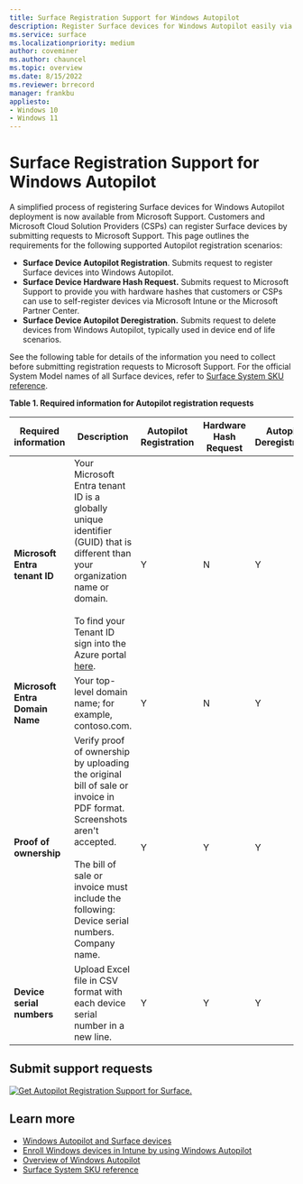 ```yaml
---
title: Surface Registration Support for Windows Autopilot
description: Register Surface devices for Windows Autopilot easily via Microsoft Support. Covers registration, hash requests, and deregistration
ms.service: surface
ms.localizationpriority: medium
author: coveminer
ms.author: chauncel
ms.topic: overview
ms.date: 8/15/2022
ms.reviewer: brrecord
manager: frankbu
appliesto:
- Windows 10
- Windows 11
---
```

# Surface Registration Support for Windows Autopilot

A simplified process of registering Surface devices for Windows Autopilot deployment is now available from Microsoft Support. Customers and Microsoft Cloud Solution Providers (CSPs) can register Surface devices by submitting requests to Microsoft Support. This page outlines the requirements for the following supported Autopilot registration scenarios:

- **Surface Device Autopilot Registration**. Submits request to register Surface devices into Windows Autopilot.
- **Surface Device Hardware Hash Request.** Submits request to Microsoft Support to provide you with hardware hashes that customers or CSPs can use to self-register devices via Microsoft Intune or the Microsoft Partner Center.
- **Surface Device Autopilot Deregistration.** Submits request to delete devices from Windows Autopilot, typically used in device end of life scenarios.

See the following table for details of the information you need to collect before submitting registration requests to Microsoft Support. For the official System Model names of all Surface devices, refer to [Surface System SKU reference](surface-system-sku-reference.md).

**Table 1. Required information for Autopilot registration requests**

| Required information                   | Description                                                                                                                                                                                                                                                                                    | Autopilot Registration | Hardware Hash Request | Autopilot<br>Deregistration |
| -------------------------------------- | ---------------------------------------------------------------------------------------------------------------------------------------------------------------------------------------------------------------------------------------------------------------------------------------------- | ---------------------- | --------------------- | --------------------------- |
| **Microsoft Entra tenant ID**   | Your Microsoft Entra tenant ID is a globally unique identifier (GUID) that is different than your organization name or domain.<br> <br>To find your Tenant ID sign into the Azure portal [here](https://portal.azure.com/#blade/Microsoft_AAD_IAM/ActiveDirectoryMenuBlade/Properties). | Y                      | N                     | Y                           |
| **Microsoft Entra Domain Name** | Your top-level domain name; for example, contoso.com.                                                                                                                                                                                                                                          | Y                      | N                     | Y                           |
| **Proof of ownership**                 | Verify proof of ownership by uploading the original bill of sale or invoice in PDF format. Screenshots aren't accepted.<br> <br>The bill of sale or invoice  must include the following:<br>Device serial numbers.<br>Company name.                                                           | Y                      | Y                     | Y                           |
| **Device serial numbers**              | Upload Excel file in CSV format with each device serial number in a new line.                                                                                                                                                                                                                  | Y                      | Y                     | Y                           |

## Submit support requests

  [![Get Autopilot Registration Support for Surface.](images/autopilot-reg-support-surface.png)](https://support.serviceshub.microsoft.com/supportforbusiness/create?sapId=0d8bf192-cab7-6d39-143d-5a17840b9f5f)

## Learn more

- [Windows Autopilot and Surface devices](windows-autopilot-and-surface-devices.md)
- [Enroll Windows devices in Intune by using Windows Autopilot](/mem/autopilot/enrollment-autopilot)
- [Overview of Windows Autopilot](/mem/autopilot/windows-autopilot)
- [Surface System SKU reference](surface-system-sku-reference.md)
